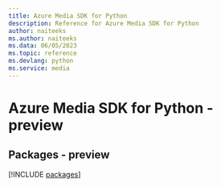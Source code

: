```yaml
---
title: Azure Media SDK for Python
description: Reference for Azure Media SDK for Python
author: naiteeks
ms.author: naiteeks
ms.data: 06/05/2023
ms.topic: reference
ms.devlang: python
ms.service: media
---
```

# Azure Media SDK for Python - preview
## Packages - preview
[!INCLUDE [packages](media-index.md)]